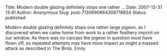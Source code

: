Title: Modern double glazing definitely stops one rather ...
Date: 2007-12-31 13:41
Author: Anonymous
Slug: post-7130690864306718824
Status: published

Modern double glazing definitely stops one rather large pigeon, as I discovered when we came home from work to a rather feathery imprint on our window. As there was no carcass the pigeon in question must have flown off, so repeated attempts may have more impact as might a massed attack as described in The Birds. Emily
